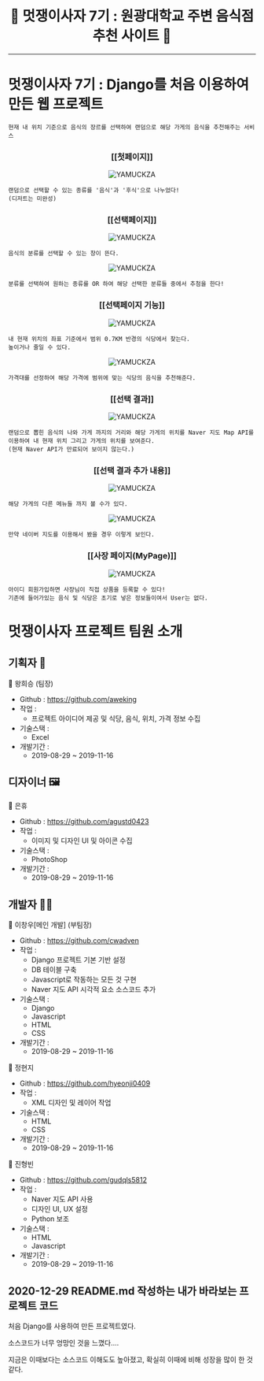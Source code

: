 <h1 align="center">🥪 멋쟁이사자 7기 : 원광대학교 주변 음식점 추천 사이트 🍔</h1>

---

<h1>멋쟁이사자 7기 : Django를 처음 이용하여 만든 웹 프로젝트</h1>

~~~
현재 내 위치 기준으로 음식의 장르를 선택하여 랜덤으로 해당 가게의 음식을 추천해주는 서비스
~~~

<h3 align="center">[[첫페이지]]</h3>
<p align="center">
<img alt="YAMUCKZA" src="https://github.com/cwadven/YAMUCKZA/blob/master/assets/start_page.PNG"/>
</p>

~~~
랜덤으로 선택할 수 있는 종류를 '음식'과 '후식'으로 나누었다!
(디저트는 미완성)
~~~

<h3 align="center">[[선택페이지]]</h3>
<p align="center">
<img alt="YAMUCKZA" src="https://github.com/cwadven/YAMUCKZA/blob/master/assets/select_page.PNG"/>
</p>

~~~
음식의 분류를 선택할 수 있는 창이 뜬다.
~~~

<p align="center">
<img alt="YAMUCKZA" src="https://github.com/cwadven/YAMUCKZA/blob/master/assets/select_page2.PNG"/>
</p>

~~~
분류를 선택하여 원하는 종류를 OR 하여 해당 선택한 분류들 중에서 추첨을 한다!
~~~

<h3 align="center">[[선택페이지 기능]]</h3>
<p align="center">
<img alt="YAMUCKZA" src="https://github.com/cwadven/YAMUCKZA/blob/master/assets/around.PNG"/>
</p>

~~~
내 현재 위치의 좌표 기준에서 범위 0.7KM 반경의 식당에서 찾는다.
높이거나 줄일 수 있다.
~~~

<p align="center">
<img alt="YAMUCKZA" src="https://github.com/cwadven/YAMUCKZA/blob/master/assets/price.PNG"/>
</p>

~~~
가격대를 선정하여 해당 가격에 범위에 맞는 식당의 음식을 추천해준다.
~~~

<h3 align="center">[[선택 결과]]</h3>
<p align="center">
<img alt="YAMUCKZA" src="https://github.com/cwadven/YAMUCKZA/blob/master/assets/selected_page.PNG"/>
</p>

~~~
랜덤으로 뽑힌 음식의 나와 가게 까지의 거리와 해당 가게의 위치를 Naver 지도 Map API를 이용하여 내 현재 위치 그리고 가게의 위치를 보여준다.
(현재 Naver API가 만료되어 보이지 않는다.)
~~~

<h3 align="center">[[선택 결과 추가 내용]]</h3>
<p align="center">
<img alt="YAMUCKZA" src="https://github.com/cwadven/YAMUCKZA/blob/master/assets/selected_page2.PNG"/>
</p>

~~~
해당 가게의 다른 메뉴들 까지 볼 수가 있다.
~~~

<p align="center">
<img alt="YAMUCKZA" src="https://github.com/cwadven/YAMUCKZA/blob/master/assets/Map.PNG"/>
</p>

~~~
만약 네이버 지도를 이용해서 봤을 경우 이렇게 보인다.
~~~

<h3 align="center">[[사장 페이지(MyPage)]]</h3>
<p align="center">
<img alt="YAMUCKZA" src="https://github.com/cwadven/YAMUCKZA/blob/master/assets/my_page.PNG"/>
</p>

~~~
아이디 회원가입하면 사장님이 직접 상품을 등록할 수 있다!
기존에 들어가있는 음식 및 식당은 초기로 넣은 정보들이여서 User는 없다.
~~~

<h1>멋쟁이사자 프로젝트 팀원 소개</h1>

## 기획자 📃

👤 왕희승 (팀장)

- Github : https://github.com/aweking
- 작업 : 
    - 프로젝트 아이디어 제공 및 식당, 음식, 위치, 가격 정보 수집
- 기술스택 :
    - Excel
- 개발기간 :
    - 2019-08-29 ~ 2019-11-16

## 디자이너 🖼

👤 은휴

- Github : https://github.com/agustd0423
- 작업 : 
    - 이미지 및 디자인 UI 및 아이콘 수집
- 기술스택 : 
    - PhotoShop
- 개발기간 :
    - 2019-08-29 ~ 2019-11-16

## 개발자 👨‍💻

👤 이창우[메인 개발] (부팀장)

- Github : https://github.com/cwadven
- 작업 : 
    - Django 프로젝트 기본 기반 설정
    - DB 테이블 구축
    - Javascript로 작동하는 모든 것 구현
    - Naver 지도 API 시각적 요소 소스코드 추가
- 기술스택 :
    - Django
    - Javascript
    - HTML
    - CSS
- 개발기간 :
    - 2019-08-29 ~ 2019-11-16


👤 정현지

- Github : https://github.com/hyeonji0409
- 작업 : 
    - XML 디자인 및 레이어 작업
- 기술스택 :
    - HTML
    - CSS
- 개발기간 :
    - 2019-08-29 ~ 2019-11-16

👤 진형빈

- Github : https://github.com/gudqls5812
- 작업 :
    - Naver 지도 API 사용
    - 디자인 UI, UX 설정
    - Python 보조
- 기술스택 : 
    - HTML
    - Javascript
- 개발기간 :
    - 2019-08-29 ~ 2019-11-16


## 2020-12-29 README.md 작성하는 내가 바라보는 프로젝트 코드

처음 Django를 사용하여 만든 프로젝트였다.

소스코드가 너무 엉망인 것을 느꼈다....

지금은 이때보다는 소스코드 이해도도 높아졌고, 확실히 이때에 비해 성장을 많이 한 것 같다.